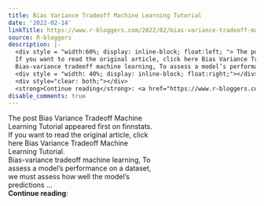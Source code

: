 ```yaml
---
title: Bias Variance Tradeoff Machine Learning Tutorial
date: '2022-02-14'
linkTitle: https://www.r-bloggers.com/2022/02/bias-variance-tradeoff-machine-learning-tutorial/
source: R-bloggers
description: |-
  <div style = "width:60%; display: inline-block; float:left; "> The post Bias Variance Tradeoff Machine Learning Tutorial appeared first on finnstats.<br />
  If you want to read the original article, click here Bias Variance Tradeoff Machine Learning Tutorial.<br />
  Bias-variance tradeoff machine learning, To assess a model’s performance on a dataset, we must assess how well the model’s predictions ...</div>
  <div style = "width: 40%; display: inline-block; float:right;"></div>
  <div style="clear: both;"></div>
  <strong>Continue reading</strong>: <a href="https://www.r-bloggers.com/2022/02/bias-varianc ...
disable_comments: true
---
```

<div style = "width:60%; display: inline-block; float:left; "> The post Bias Variance Tradeoff Machine Learning Tutorial appeared first on finnstats.<br />
If you want to read the original article, click here Bias Variance Tradeoff Machine Learning Tutorial.<br />
Bias-variance tradeoff machine learning, To assess a model’s performance on a dataset, we must assess how well the model’s predictions ...</div>
<div style = "width: 40%; display: inline-block; float:right;"></div>
<div style="clear: both;"></div>
<strong>Continue reading</strong>: <a href="https://www.r-bloggers.com/2022/02/bias-varianc ...